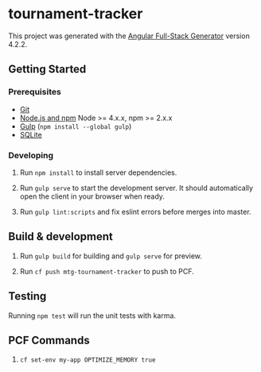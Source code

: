 # tournament-tracker

This project was generated with the [Angular Full-Stack Generator](https://github.com/DaftMonk/generator-angular-fullstack) version 4.2.2.

## Getting Started

### Prerequisites

- [Git](https://git-scm.com/)
- [Node.js and npm](nodejs.org) Node >= 4.x.x, npm >= 2.x.x
- [Gulp](http://gulpjs.com/) (`npm install --global gulp`)
- [SQLite](https://www.sqlite.org/quickstart.html)

### Developing

1. Run `npm install` to install server dependencies.

2. Run `gulp serve` to start the development server. It should automatically open the client in your browser when ready.

3. Run `gulp lint:scripts` and fix eslint errors before merges into master.

## Build & development

1. Run `gulp build` for building and `gulp serve` for preview.

2. Run `cf push mtg-tournament-tracker` to push to PCF.

## Testing

Running `npm test` will run the unit tests with karma.

## PCF Commands

1. `cf set-env my-app OPTIMIZE_MEMORY true`
